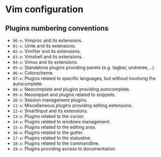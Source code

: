 # Vim configuration

## Plugins numbering conventions

- `00-x`: Vimproc and its extensions.
- `01-x`: Unite and its extensions.
- `02-x`: Vimfiler and its extensions.
- `03-x`: Vimshell and its extensions.
- `04-x`: Vimux and its extensions.
- `05-x`: Standalone plugins providing panels (e.g. tagbar, undotree, ..).
- `06-x`: Colorscheme.
- `07-x`: Plugins related to specific languages, but without involving the
          autocomplete.
- `08-x`: Neocomplete and plugins providing autocomplete.
- `09-x`: Neosnippet and plugins related to snippets.
- `10-x`: Session management plugins.
- `11-x`: Miscellaneous plugins providing editing extensions.
- `12-x`: SmartInput and its extensions.
- `13-x`: Plugins related to the cursor.
- `14-x`: Plugins related to windows management.
- `15-x`: Plugins related to the editing area.
- `16-x`: Plugins related to the gutter.
- `17-x`: Plugins related to the statusline.
- `18-x`: Plugins related to the commandline.
- `19-x`: Plugins providing access to documentation.
